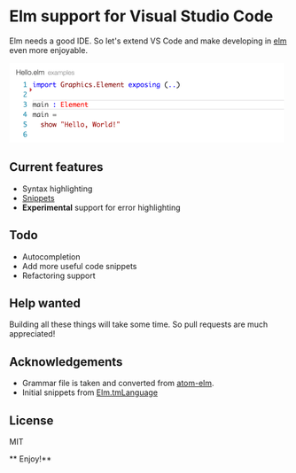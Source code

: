 # Elm support for Visual Studio Code

Elm needs a good IDE. So let's extend VS Code and make developing in [elm](http://elm-lang.org) even more enjoyable.

![Error highlighting](images/errorHighlighting.gif)

## Current features

* Syntax highlighting
* [Snippets](snippets/elm.json)
* **Experimental** support for error highlighting

## Todo

* Autocompletion
* Add more useful code snippets
* Refactoring support


## Help wanted

Building all these things will take some time. So pull requests are much appreciated!

## Acknowledgements

* Grammar file is taken and converted from [atom-elm](https://github.com/edubkendo/atom-elm).
* Initial snippets from [Elm.tmLanguage](https://github.com/deadfoxygrandpa/Elm.tmLanguage)

## License

MIT

** Enjoy!**